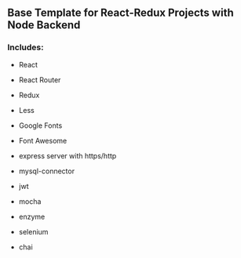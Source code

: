 ## Base Template for React-Redux Projects with Node Backend

### Includes:

* React
* React Router
* Redux
* Less
* Google Fonts
* Font Awesome


* express server with https/http
* mysql-connector
* jwt


* mocha
* enzyme
* selenium
* chai